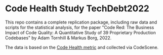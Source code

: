 # Code Health Study TechDebt2022

This repo contains a complete replication package, including raw data and scripts for the statistical analysis, for the paper "Code Red: The Business Impact of Code Quality: A Quantitative Study of 39 Proprietary Production Codebases" by Adam Tornhill & Markus Borg, 2022.

The data is based on the [Code Health metric](https://codescene.com/code-health/) and collected via CodeScene.
